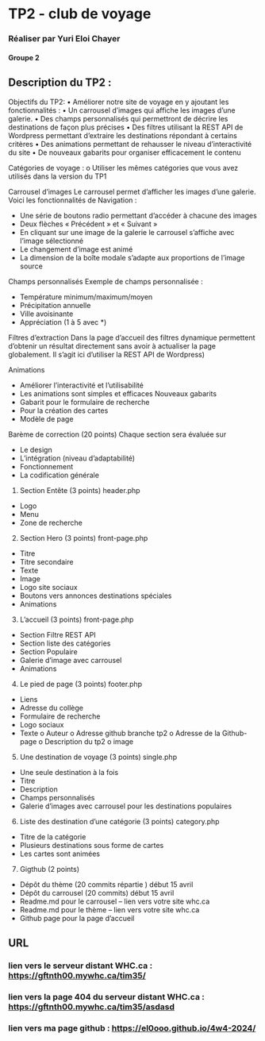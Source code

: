 # TP2 - club de voyage #
### Réaliser par Yuri Eloi Chayer
#### Groupe 2

## Description du TP2 : 
Objectifs du TP2:
•	Améliorer notre site de voyage en y ajoutant les fonctionnalités :
•	Un carrousel d’images qui affiche les images d’une galerie.
•	Des champs personnalisés qui permettront de décrire les destinations de façon plus précises
•	Des filtres utilisant la REST API de Wordpress permettant d’extraire les destinations répondant à certains critères 
•	Des animations permettant de rehausser le niveau d’interactivité du site
•	De nouveaux gabarits pour organiser efficacement le contenu

Catégories de voyage :
o	Utiliser les mêmes catégories que vous avez utilisés dans la version du TP1

Carrousel d’images
Le carrousel permet d’afficher les images d’une galerie. Voici  les fonctionnalités de Navigation :
-	Une série de boutons radio permettant d’accéder à chacune des images
-	Deux flèches « Précédent » et « Suivant »
-	En cliquant sur une image de la galerie le carrousel s’affiche avec l’image sélectionné
-	Le changement d’image est animé
-	La dimension de la boîte modale s’adapte aux proportions de l’image source


Champs personnalisés
Exemple de champs personnalisée :
-	Température minimum/maximum/moyen
-	Précipitation annuelle
-	Ville avoisinante
-	Appréciation (1 à 5 avec *)

Filtres d’extraction
Dans la page d’accueil des filtres dynamique permettent d’obtenir un résultat directement sans avoir à actualiser la page globalement. Il s’agit ici d’utiliser la REST API de Wordpress)

Animations
-	Améliorer l’interactivité et l’utilisabilité
-	Les animations sont simples et efficaces
Nouveaux gabarits
-	Gabarit pour le formulaire de recherche
-	Pour la création des cartes
-	Modèle de page

Barème de correction (20 points)
Chaque section sera évaluée sur 
-	Le design
-	L’intégration (niveau d’adaptabilité)
-	Fonctionnement
-	La codification générale
1.	Section Entête  (3 points)
header.php
-	Logo
-	Menu
-	Zone de recherche

2.	Section Hero  (3 points)
front-page.php
-	Titre
-	Titre secondaire
-	Texte
-	Image
-	Logo site sociaux
-	Boutons vers annonces destinations spéciales
-	Animations
3.	L’accueil (3 points)
front-page.php
-	Section Filtre REST API
-	Section liste des catégories
-	Section Populaire
-	Galerie d’image avec carrousel
-	Animations
4.	Le pied de page (3 points)
footer.php
-	Liens
-	Adresse du collège
-	Formulaire de recherche
-	Logo sociaux
-	Texte
o	Auteur
o	Adresse github branche tp2
o	Adresse de la Github-page
o	Description du tp2
o	image
5.	Une destination de voyage (3 points)
single.php
-	Une seule destination à la fois
-	Titre
-	Description
-	Champs personnalisés
-	Galerie d’images avec carrousel pour les destinations populaires
6.	Liste des destination d’une catégorie (3 points)
category.php
-	Titre de la catégorie
-	Plusieurs destinations sous forme de cartes
-	Les cartes sont animées
7.	Gigthub (2 points)
-	Dépôt du thème (20 commits répartie ) début 15 avril
-	Dépôt du carrousel (20 commits) début 15 avril
-	Readme.md pour le carrousel – lien vers votre site  whc.ca
-	Readme.md pour le thème – lien vers votre site  whc.ca
-	Github page pour la page d’accueil




## URL
### lien vers le serveur distant WHC.ca : https://gftnth00.mywhc.ca/tim35/
### lien vers la page 404 du serveur distant WHC.ca : https://gftnth00.mywhc.ca/tim35/asdasd
### lien vers ma page github : https://el0ooo.github.io/4w4-2024/